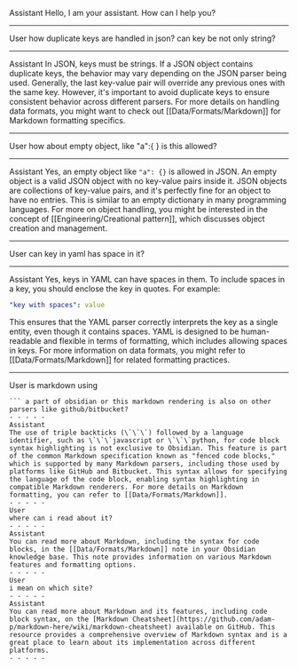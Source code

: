 Assistant
Hello, I am your assistant. How can I help you?
- - - - -
User
how duplicate keys are handled in json? can key be not only string?
- - - - -
Assistant
In JSON, keys must be strings. If a JSON object contains duplicate keys, the behavior may vary depending on the JSON parser being used. Generally, the last key-value pair will override any previous ones with the same key. However, it's important to avoid duplicate keys to ensure consistent behavior across different parsers. For more details on handling data formats, you might want to check out [[Data/Formats/Markdown]] for Markdown formatting specifics.
- - - - -
User
how about empty object, like "a":{ } is this allowed?
- - - - -
Assistant
Yes, an empty object like `"a": {}` is allowed in JSON. An empty object is a valid JSON object with no key-value pairs inside it. JSON objects are collections of key-value pairs, and it's perfectly fine for an object to have no entries. This is similar to an empty dictionary in many programming languages. For more on object handling, you might be interested in the concept of [[Engineering/Creational pattern]], which discusses object creation and management.
- - - - -
User
can key in yaml has space in it?
- - - - -
Assistant
Yes, keys in YAML can have spaces in them. To include spaces in a key, you should enclose the key in quotes. For example:

```yaml
"key with spaces": value
```

This ensures that the YAML parser correctly interprets the key as a single entity, even though it contains spaces. YAML is designed to be human-readable and flexible in terms of formatting, which includes allowing spaces in keys. For more information on data formats, you might refer to [[Data/Formats/Markdown]] for related formatting practices.
- - - - -
User
is markdown using 
```somelanguage
``` a part of obsidian or this markdown rendering is also on other parsers like github/bitbucket?
- - - - -
Assistant
The use of triple backticks (\`\`\`) followed by a language identifier, such as \`\`\`javascript or \`\`\`python, for code block syntax highlighting is not exclusive to Obsidian. This feature is part of the common Markdown specification known as "fenced code blocks," which is supported by many Markdown parsers, including those used by platforms like GitHub and Bitbucket. This syntax allows for specifying the language of the code block, enabling syntax highlighting in compatible Markdown renderers. For more details on Markdown formatting, you can refer to [[Data/Formats/Markdown]].
- - - - -
User
where can i read about it?
- - - - -
Assistant
You can read more about Markdown, including the syntax for code blocks, in the [[Data/Formats/Markdown]] note in your Obsidian knowledge base. This note provides information on various Markdown features and formatting options.
- - - - -
User
i mean on which site?
- - - - -
Assistant
You can read more about Markdown and its features, including code block syntax, on the [Markdown Cheatsheet](https://github.com/adam-p/markdown-here/wiki/markdown-cheatsheet) available on GitHub. This resource provides a comprehensive overview of Markdown syntax and is a great place to learn about its implementation across different platforms.
- - - - -